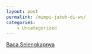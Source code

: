 ```yaml
---
layout: post
permalink: /mimpi-jatuh-di-wc/
categories:
    - Uncategorized
---
```


[Baca Selengkapnya](/03)